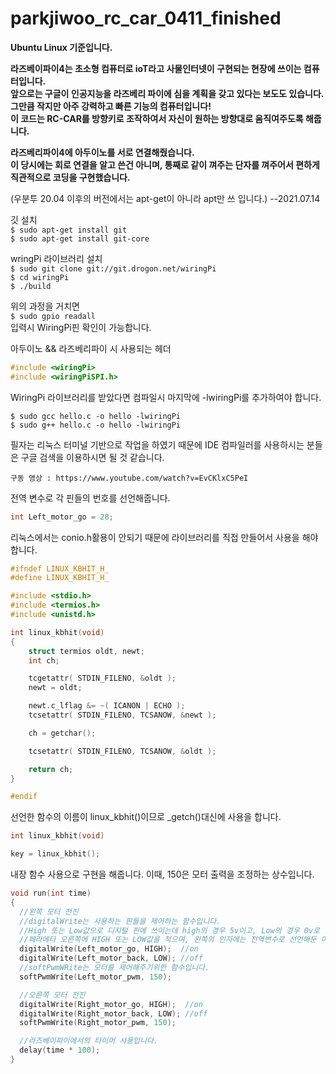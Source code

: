 # parkjiwoo_rc_car_0411_finished

**Ubuntu Linux 기준입니다.**

**라즈베이파이4는 초소형 컴퓨터로 ioT라고 사물인터넷이 구현되는 현장에 쓰이는 컴퓨터입니다.**  
**앞으로는 구글이 인공지능을 라즈베리 파이에 심을 계획을 갖고 있다는 보도도 있습니다. 그만큼 작지만 아주 강력하고 빠른 기능의 컴퓨터입니다!**  
**이 코드는 RC-CAR를 방향키로 조작하여서 자신이 원하는 방향대로 움직여주도록 해줍니다.**  

**라즈베리파이4에 아두이노를 서로 연결해줬습니다.**  
**이 당시에는 회로 연결을 알고 쓴건 아니며, 통째로 같이 껴주는 단자를 껴주어서 편하게 직관적으로 코딩을 구현했습니다.**  

(우분투 20.04 이후의 버전에서는 apt-get이 아니라 apt만 쓰 입니다.) --2021.07.14
    
깃 설치  
```$ sudo apt-get install git```  
```$ sudo apt-get install git-core```  
    
wringPi 라이브러리 설치  
```$ sudo git clone git://git.drogon.net/wiringPi```  
```$ cd wiringPi```    
```$ ./build```  
    
위의 과정을 거치면  
```$ sudo gpio readall```  
입력시 WiringPi핀 확인이 가능합니다.  
    
아두이노 && 라즈베리파이 시 사용되는 헤더  
```c
#include <wiringPi>  
#include <wiringPiSPI.h>
```

WiringPi 라이브러리를 받았다면 컴파일시 마지막에 -lwiringPi를 추가하여야 합니다.  

```$ sudo gcc hello.c -o hello -lwiringPi```  
```$ sudo g++ hello.c -o hello -lwiringPi```
    
필자는 리눅스 터미널 기반으로 작업을 하였기 때문에 IDE 컴파일러를 사용하시는 분들은 구글 검색을 이용하시면 될 것 같습니다. 
    
    구동 영상 : https://www.youtube.com/watch?v=EvCKlxC5PeI
    

전역 변수로 각 핀들의 번호를 선언해줍니다.  
```c
int Left_motor_go = 28;
```

  
리눅스에서는 conio.h활용이 안되기 때문에 라이브러리를 직접 만들어서 사용을 해야 합니다.
```c
#ifndef LINUX_KBHIT_H_
#define LINUX_KBHIT_H_

#include <stdio.h>
#include <termios.h>
#include <unistd.h>

int linux_kbhit(void)
{
    struct termios oldt, newt;
    int ch;

    tcgetattr( STDIN_FILENO, &oldt );
    newt = oldt;

    newt.c_lflag &= ~( ICANON | ECHO );
    tcsetattr( STDIN_FILENO, TCSANOW, &newt );

    ch = getchar();

    tcsetattr( STDIN_FILENO, TCSANOW, &oldt );

    return ch;
}

#endif

```

  
선언한 함수의 이름이 linux_kbhit()이므로 _getch()대신에 사용을 합니다.
```c
int linux_kbhit(void)
```

```c
key = linux_kbhit();
```
    
내장 함수 사용으로 구현을 해줍니다. 이때, 150은 모터 출력을 조정하는 상수입니다.
```c
void run(int time)
{
  //왼쪽 모터 전진 
  //digitalWrite는 사용하는 핀들을 제어하는 함수입니다.
  //High 또는 Low값으로 디지털 핀에 쓰이는데 high의 경우 5v이고, Low의 경우 0v로 설정됩니다. 따라서 5v의 경우 활성화이고 0v의 경우 비활성화입니다.
  //페라메타 오른쪽에 HIGH 또는 LOW값을 적으며, 왼쪽의 인자에는 전역변수로 선언해둔 이름을 불러와줍니다. 
  digitalWrite(Left_motor_go, HIGH);  //on 
  digitalWrite(Left_motor_back, LOW); //off
  //softPwmWRite는 모터를 제어해주기위한 함수입니다.
  softPwmWrite(Left_motor_pwm, 150);   

  //오른쪽 모터 전진 
  digitalWrite(Right_motor_go, HIGH);  //on
  digitalWrite(Right_motor_back, LOW); //off
  softPwmWrite(Right_motor_pwm, 150);  

  //라즈베이파이에서의 타이머 사용입니다. 
  delay(time * 100);
}
```

